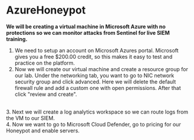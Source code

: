 # AzureHoneypot
<b>We will be creating a virtual machine in Microsoft Azure with no protections so we can monitor attacks from Sentinel for live SIEM training.</b>

1. We need to setup an account on Microsoft Azures portal. Microsoft gives you a free $200.00 credit, so this makes it easy to test and practice on the platform.<br>
2. Now we will create our virtual machine and create a resource group for our lab. Under the networking tab, you want to go to NIC network security group and click advanced. Here we will delete the default firewall rule and add a custom one with open permissions. After that click "review and create".
<br>
3. Next we will create a log analytics workspace so we can route logs from the VM to our SIEM. 
<br>
4. Now we want to go to Microsoft Cloud Defender, go to pricing for our Honeypot and enable servers.
